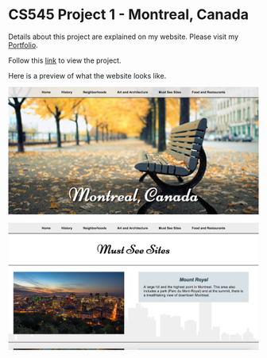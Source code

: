 # CS545 Project 1 - Montreal, Canada
Details about this project are explained on my website. Please visit my [Portfolio](https://ennoiamai.github.io/Portfolio/web_applications/CS545/project1_details.html).

Follow this [link](https://ennoiamai.github.io/Portfolio/web_applications/CS545/proj1/index.html) to view the project.

Here is a preview of what the website looks like.

![CS545_Project1_home](../images_readme/CS545_Project1_home.png)


![CS545_Project1_must_see_sites](../images_readme/CS545_Project1_must_see_sites.png)
